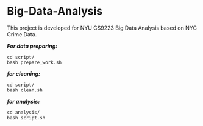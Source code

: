 # Big-Data-Analysis

This project is developed for NYU CS9223 Big Data Analysis based on NYC Crime Data.


_**For data preparing:**_

    cd script/
    bash prepare_work.sh

_**for cleaning:**_

    cd script/
    bash clean.sh

_**for analysis:**_

    cd analysis/
    bash script.sh